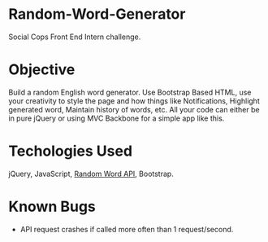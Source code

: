 # Random-Word-Generator
Social Cops Front End Intern challenge.

# Objective
Build a random English word generator. Use Bootstrap Based HTML, use
your creativity to style the page and how things like Notifications, Highlight generated 
word, Maintain history of words, etc. All your code can either be in pure jQuery or using 
MVC Backbone for a simple app like this.

# Techologies Used
jQuery, JavaScript, <a href="http://randomword.setgetgo.com/">Random Word API</a>, Bootstrap.

# Known Bugs
<ul> 
  <li>API request crashes if called more often than 1 request/second.</li>
</ul>
